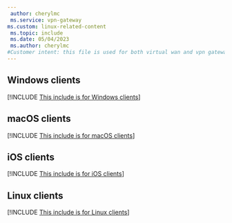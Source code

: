 ```yaml
---
 author: cherylmc
 ms.service: vpn-gateway
ms.custom: linux-related-content
 ms.topic: include
 ms.date: 05/04/2023
 ms.author: cherylmc
#Customer intent: this file is used for both virtual wan and vpn gateway articles.
---
```

## <a name="windows"></a>Windows clients

[!INCLUDE [This include is for Windows clients](~/reusable-content/ce-skilling/azure/includes/vpn-gateway-vwan-config-openvpn-windows.md)]

## <a name="macOS"></a>macOS clients

[!INCLUDE [This include is for macOS clients](~/reusable-content/ce-skilling/azure/includes/vpn-gateway-vwan-config-openvpn-mac.md)]

## <a name="iOS"></a>iOS clients

[!INCLUDE [This include is for iOS clients](~/reusable-content/ce-skilling/azure/includes/vpn-gateway-vwan-config-openvpn-ios.md)]

## <a name="linux"></a>Linux clients

[!INCLUDE [This include is for Linux clients](vpn-gateway-vwan-config-openvpn-linux.md)]
